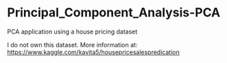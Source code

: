 # Principal_Component_Analysis-PCA
PCA application using a house pricing dataset

I do not own this dataset. More information at: https://www.kaggle.com/kavita5/housepricesalespredication
